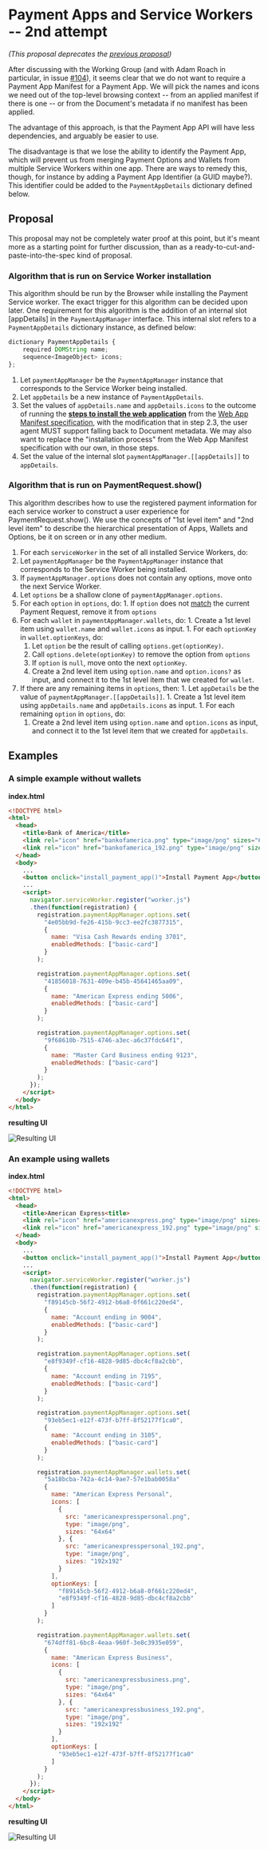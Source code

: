 # Payment Apps and Service Workers -- 2nd attempt

*(This proposal deprecates the [previous proposal](Apps%20and%20Workers.md))*

After discussing with the Working Group (and with Adam Roach in particular, in issue [#104](https://github.com/w3c/webpayments-payment-apps-api/pull/104)), it seems clear that we do not want to require a Payment App Manifest for a Payment App. We will pick the names and icons we need out of the top-level browsing context -- from an applied manifest if there is one -- or from the Document's metadata if no manifest has been applied.

The advantage of this approach, is that the Payment App API will have less dependencies, and arguably be easier to use.

The disadvantage is that we lose the ability to identify the Payment App, which will prevent us from merging Payment Options and Wallets from multiple Service Workers within one app. There are ways to remedy this, though, for instance by adding a Payment App Identifier (a GUID maybe?). This identifier could be added to the `PaymentAppDetails` dictionary defined below.


## Proposal

This proposal may not be completely water proof at this point, but it's meant more as a starting point for further discussion, than as a ready-to-cut-and-paste-into-the-spec kind of proposal.


### Algorithm that is run on Service Worker installation

This algorithm should be run by the Browser while installing the Payment Service worker. The exact trigger for this algorithm can be decided upon later. One requirement for this algorithm is the addition of an internal slot [appDetails] in the `PaymentAppManager` interface. This internal slot refers to a `PaymentAppDetails` dictionary instance, as defined below:

```javascript
dictionary PaymentAppDetails {
    required DOMString name;
    sequence<ImageObject> icons;
};
```

1. Let `paymentAppManager` be the `PaymentAppManager` instance that corresponds to the Service Worker being installed.
1. Let `appDetails` be a new instance of `PaymentAppDetails`.
1. Set the values of `appDetails.name` and `appDetails.icons` to the outcome of running the [**steps to install the web application**](https://w3c.github.io/manifest/#dfn-steps-to-install-the-web-application) from the [Web App Manifest specification](https://w3c.github.io/manifest/), with the modification that in step 2.3, the user agent MUST support falling back to Document metadata. We may also want to replace the "installation process" from the Web App Manifest specification with our own, in those steps.
1. Set the value of the internal slot `paymentAppManager.[[appDetails]]` to `appDetails`.


### Algorithm that is run on PaymentRequest.show()

This algorithm describes how to use the registered payment information for each service worker to construct a user experience for PaymentRequest.show(). We use the concepts of "1st level item" and "2nd level item" to describe the hierarchical presentation of Apps, Wallets and Options, be it on screen or in any other medium.

1. For each `serviceWorker` in the set of all installed Service Workers, do:
  1. Let `paymentAppManager` be the `PaymentAppManager` instance that corresponds to the Service Worker being installed.
  1. If `paymentAppManager.options` does not contain any options, move onto the next Service Worker.
  1. Let `options` be a shallow clone of `paymentAppManager.options`.
  1. For each `option` in `options`, do:
    1. If `option` does not [match](https://w3c.github.io/webpayments-payment-apps-api/#matching) the current Payment Request, remove it from `options`
  1. For each `wallet` in `paymentAppManager.wallets`, do:
    1. Create a 1st level item using `wallet.name` and `wallet.icons` as input.
    1. For each `optionKey` in `wallet.optionKeys`, do:
      1. Let `option` be the result of calling `options.get(optionKey)`.
      1. Call `options.delete(optionKey)` to remove the option from `options`
      1. If `option` is `null`, move onto the next `optionKey`.
      1. Create a 2nd level item using `option.name` and `option.icons?` as input, and connect it to the 1st level item that we created for `wallet`.
  1. If there are any remaining items in `options`, then:
    1. Let `appDetails` be the value of `paymentAppManager.[[appDetails]]`.
    1. Create a 1st level item using `appDetails.name` and `appDetails.icons` as input.
    1. For each remaining `option` in `options`, do:
      1. Create a 2nd level item using `option.name` and `option.icons` as input, and connect it to the 1st level item that we created for `appDetails`.


## Examples

### A simple example without wallets

**index.html**
```html
<!DOCTYPE html>
<html>
  <head>
    <title>Bank of America</title>
    <link rel="icon" href="bankofamerica.png" type="image/png" sizes="64x64">
    <link rel="icon" href="bankofamerica_192.png" type="image/png" sizes="192x192">
  </head>
  <body>
    ...
    <button onclick="install_payment_app()">Install Payment App</button>
    ...
    <script>
      navigator.serviceWorker.register("worker.js")
      .then(function(registration) {
        registration.paymentAppManager.options.set(
          "4e05bb9d-fe26-415b-9cc3-ee2fc3877315",
          {
            name: "Visa Cash Rewards ending 3701",
            enabledMethods: ["basic-card"]
          }
        );

        registration.paymentAppManager.options.set(
          "41856018-7631-409e-b45b-45641465aa09",
          {
            name: "American Express ending 5006",
            enabledMethods: ["basic-card"]
          }
        );

        registration.paymentAppManager.options.set(
          "9f68610b-7515-4746-a3ec-a6c37fdc64f1",
          {
            name: "Master Card Business ending 9123",
            enabledMethods: ["basic-card"]
          }
        );
      });
    </script>
  </body>
</html>
```

**resulting UI**

![Resulting UI](bankofamerica.png)


### An example using wallets

**index.html**
```html
<!DOCTYPE html>
<html>
  <head>
    <title>American Express<title>
    <link rel="icon" href="americanexpress.png" type="image/png" sizes="64x64">
    <link rel="icon" href="americanexpress_192.png" type="image/png" sizes="192x192">
  </head>
  <body>
    ...
    <button onclick="install_payment_app()">Install Payment App</button>
    ...
    <script>
      navigator.serviceWorker.register("worker.js")
      .then(function(registration) {
        registration.paymentAppManager.options.set(
          "f89145cb-56f2-4912-b6a8-0f661c220ed4",
          {
            name: "Account ending in 9004",
            enabledMethods: ["basic-card"]
          }
        );

        registration.paymentAppManager.options.set(
          "e8f9349f-cf16-4828-9d85-dbc4cf8a2cbb",
          {
            name: "Account ending in 7195",
            enabledMethods: ["basic-card"]
          }
        );

        registration.paymentAppManager.options.set(
          "93eb5ec1-e12f-473f-b7ff-8f52177f1ca0",
          {
            name: "Account ending in 3105",
            enabledMethods: ["basic-card"]
          }
        );

        registration.paymentAppManager.wallets.set(
          "5a18bcba-742a-4c14-9ae7-57e1bab0058a"
          {
            name: "American Express Personal",
            icons: [
              {
                src: "americanexpresspersonal.png",
                type: "image/png",
                sizes: "64x64"
              }, {
                src: "americanexpresspersonal_192.png",
                type: "image/png",
                sizes: "192x192"
              }
            ],
            optionKeys: [
              "f89145cb-56f2-4912-b6a8-0f661c220ed4",
              "e8f9349f-cf16-4828-9d85-dbc4cf8a2cbb"
            ]
          }
        );

        registration.paymentAppManager.wallets.set(
          "674dff81-6bc8-4eaa-960f-3e8c3935e059",
          {
            name: "American Express Business",
            icons: [
              {
                src: "americanexpressbusiness.png",
                type: "image/png",
                sizes: "64x64"
              }, {
                src: "americanexpressbusiness_192.png",
                type: "image/png",
                sizes: "192x192"
              }
            ],
            optionKeys: [
              "93eb5ec1-e12f-473f-b7ff-8f52177f1ca0"
            ]
          }
        );
      });
    </script>
  </body>
</html>
```

**resulting UI**

![Resulting UI](americanexpress.png)
